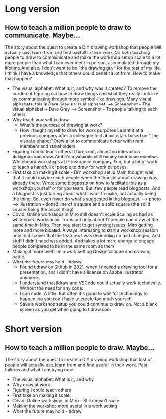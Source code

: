 # Long version
## How to teach a million people to draw to communicate. Maybe...
The story about the quest to create a DIY drawing workshop that people will actually use, learn from and find usefull in their work. So both teaching people to draw to communicate and make the workshop setup scale to a lot more people than what I can ever meet in person, accumulated through my lifetime.And also, I don't want to be "the drawing guy" for the rest of my life. I think I have a knowledge that others could benefit a lot from. How to make that happen?

* The visual alphabet: What is it, and why was it created? 
  To remove the burden of figuring out how to draw things and what they really look like by communicating through more symbol-like drawings.
  Many visual alphabets, this is Dave Gray's visual alphabet.
  --> Screenshot - The visual alphabet + Dave Gray
  --> Screenshot - To people talking to each others
* Why teach yourself to draw 
  * What's the purpose of drawing at work?
  * How I taught myself to draw for work purposes
  Learnt it at a previous company after a colleague told about a talk based on "The visual alphabet"
  Drew a lot to communicate better with team members and stakeholders
* Figuring I could teach others
  It turns out, almost no interaction designers can draw. And it's a valuable skill for any tech team member.
  Whiteboard workshops at IF insurance company. Fun, but a lot of work to teach a handfull of people to draw for work purposes.
* First take on making it scale - DIY workshop setup
  Main thought was that it could maybe reach people when the thought about drawing was already there.
  Wrote some blogposts on how to facilitate this as a workshop yourself or for you team.
  But, few people read blogposts. And a blogpost is just talking about what I want to make, not actually being the thing. So, even fewer do what's suggested in the blogpost.
  --> photo
  --> Illustration - dotted line of a square and a solid square (the solid square being the actual thing)
* Covid: Online workshops in Miro still doesn't scale
  Scaling as bad as whiteboard workshops.
  Turns out only about 12 people can draw at the same time in Miro. Then you start to get syncing issues.
  Miro getting more and more bloated. Always interesting to start a workshop session only to discover that the features I was depending on had changed. And stuff I didn't need was added.
  And takes a lot more energy to engage people compared to be in the same room as them
* Making it more useful in a work setting
  Design critique and drawing battle.
* What the future may hold - tldraw
  * Found tldraw on Github in 2021, when I needed a drawing tool for a presentation, and I didn't have a license on Adobe Illustrator anymore.
  * I understand that tldraw and VSCode could actually work technically. Without the need for any code.
  * I can code. A little. But often it's good to wait for technology to happen, so you don't have to create too much yourself.
  * Save a workshop setup you could continue to draw on. Not a blank screen as you get when going to tldraw.com


# Short version
## How to teach a million people to draw. Maybe...
The story about the quest to create a DIY drawing workshop that lost of people will actually use, learn from and find usefull in their work. Past failures and what I am trying now.

* The visual alphabet: What is it, and why
* Why draw at work
* Figuring I could teach others
* First take on making it scale
* Covid: Online workshops in Miro - Still doesn't scale
* Making the workshop more useful in a work setting
* What the future may hold - tldraw
